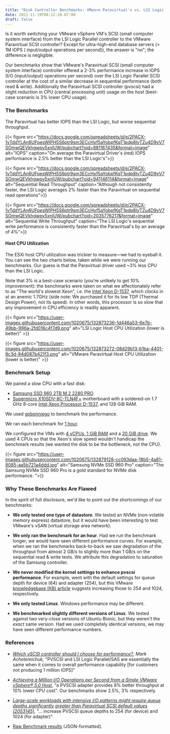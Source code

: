 ```yaml
---
title: "Disk Controller Benchmarks: VMware Paravirtual's vs. LSI Logic Parallel's"
date: 2021-11-19T08:12:28-07:00
draft: false
---
```


Is it worth switching your VMware vSphere VM's SCSI (small computer system
interface) from the LSI Logic Parallel controller to the VMware Paravirtual SCSI
controller? Except for ultra-high-end database servers (> 1M IOPS ( input/output
operations per second)), the answer is "no"; the difference is negligible.

Our benchmarks show that VMware's Paravirtual SCSI (small computer system
interface) controller offered a 2-3% performance increase in IOPS (I/O
(input/output) operations per second) over the LSI Logic Parallel SCSI
controller at the cost of a similar decrease in sequential performance (both
read & write). Additionally the Paravirtual SCSI controller (pvscsi) had a
slight reduction in CPU (central processing unit) usage on the host (best-case
scenario is 3% lower CPU usage).

### The Benchmarks

The Paravirtual has better IOPS than the LSI Logic, but worse sequential
throughput.

{{< figure src="https://docs.google.com/spreadsheets/d/e/2PACX-1vTddYLAn6UFpesWIPH5S6ptr9sm3ECcHxf5aYobpfKqT1pdp8IyTZu4D9yV7SOmwQEVkhgwpy5xnlUW/pubchart?oid=881167435&format=image" alt="IOPS" caption="On average the Paravirtual Driver's (red) IOPS performance is 2.5% better than the LSI Logic's">}}

{{< figure src="https://docs.google.com/spreadsheets/d/e/2PACX-1vTddYLAn6UFpesWIPH5S6ptr9sm3ECcHxf5aYobpfKqT1pdp8IyTZu4D9yV7SOmwQEVkhgwpy5xnlUW/pubchart?oid=941146114&format=image" alt="Sequential Read Throughput" caption="Although not consistently faster, the LSI Logic averages 2% faster than the Paravirtual on sequential read operations">}}

{{< figure src="https://docs.google.com/spreadsheets/d/e/2PACX-1vTddYLAn6UFpesWIPH5S6ptr9sm3ECcHxf5aYobpfKqT1pdp8IyTZu4D9yV7SOmwQEVkhgwpy5xnlUW/pubchart?oid=2035776217&format=image" alt="Sequential Write Throughput" caption="The LSI Logic's sequential write performance is consistently faster than the Paravirtual's by an average of 4%">}}

#### Host CPU Utilization

The ESXi host CPU utilization was trickier to measure—we had to eyeball it. You
can see the two charts below, taken while we were running our benchmarks. Our
guess is that the Paravirtual driver used ~3% less CPU than the LSI Logic.

Note that 3% is a best-case scenario (you're unlikely to get 10% improvement):
the benchmarks were taken on what we affectionately refer to as "The world's
slowest Xeon", i.e. the [Intel Xeon
D-1537](https://ark.intel.com/content/www/us/en/ark/products/91196/intel-xeon-processor-d-1537-12m-cache-1-70-ghz.html),
which clocks in at an anemic 1.7GHz (side note: We purchased it for its low TDP
(Thermal Design Power), not its speed). In other words, this processor is so
slow that any improvement in CPU efficiency is readily apparent.

{{< figure src="https://user-images.githubusercontent.com/1020675/132873236-1d446a53-6e7b-49bb-996a-2fd016c4f7d9.png" alt="LSI Logic Host CPU Utilization (lower is better)" >}}

{{< figure src="https://user-images.githubusercontent.com/1020675/132873272-08d29b13-b1ba-4401-8c3d-94d087b421f3.png" alt="VMware Paravirtual Host CPU Utilization (lower is better)" >}}

### Benchmark Setup

We paired a slow CPU with a fast disk:

- [Samsung SSD 960 2TB M.2 2280
PRO](http://www.samsung.com/semiconductor/minisite/ssd/product/consumer/ssd960/)
- [Supermicro
X10SDV-8C-TLN4F+](http://www.supermicro.com/products/motherboard/Xeon/D/X10SDV-8C-TLN4F_.cfm)
motherboard with a soldered-on 1.7 GHz 8-core [Intel Xeon Processor
D-1537](https://ark.intel.com/products/91196/Intel-Xeon-Processor-D-1537-12M-Cache-1_70-GHz),
and 128 GiB RAM.

We used [gobonniego](https://github.com/cunnie/gobonniego/) to benchmark the
performance.

We ran each benchmark for [1
hour](https://github.com/cunnie/deployments/blob/f3e771bbe83d9858675b2d9bf86f69b917489e34/gobonniego/pvscsi.yml#L20).

We configured the VMs with [4 vCPUs, 1 GiB
RAM](https://github.com/cunnie/deployments/blob/f3e771bbe83d9858675b2d9bf86f69b917489e34/gobonniego/vsphere-cc.yml#L14-L16)
and a [20 GiB
drive](https://github.com/cunnie/deployments/blob/f3e771bbe83d9858675b2d9bf86f69b917489e34/gobonniego/vsphere-cc.yml#L7).
We used 4 CPUs so that the Xeon's slow speed wouldn't handicap the benchmark
results (we wanted the disk to be the bottleneck, not the CPU).

{{< figure src="https://user-images.githubusercontent.com/1020675/132879128-cc093daa-18b5-4a81-8085-aa5b721a4ddd.jpg" alt="Samsung NVMe SSD 960 Pro" caption="The Samsung NVMe SSD 960 Pro is a gold standard for NVMe disk performance. ">}}

### Why These Benchmarks Are Flawed

In the spirit of full disclosure, we'd like to point out the shortcomings of our
benchmarks:

- **We only tested one type of datastore**. We tested an NVMe (non-volatile
  memory express) datastore, but it would have been interesting to test VMware's
  vSAN (virtual storage area network).

- **We only ran the benchmark for an hour**. Had we run the benchmark longer, we
  would have seen different performance curves. For example, when we ran the
  benchmarks back-to-back we saw degradation of the throughput from almost 2
  GB/s to slightly more than 1 GB/s on the sequential read & write tests. We
  attribute this degradation to saturation of the Samsung controller.

- **We never modified the kernel settings to enhance pvscsi performance**. For
  example, went with the default settings for queue depth for device (64) and
  adapter (254), but this VMware [knowledgebase (KB)
  article](https://kb.vmware.com/s/article/2053145) suggests increasing those to
  254 and 1024, respectively.

- **We only tested Linux**. Windows performance may be different.

- **We benchmarked slightly different versions of Linux**. We tested against two
  very-close versions of Ubuntu Bionic, but they weren't the _exact_ same
  version. Had we used completely identical versions, we may have seen different
  performance numbers.

### References

- _[Which vSCSI controller should I choose for
  performance?](https://blogs.vmware.com/vsphere/2014/02/vscsi-controller-choose-performance.html),
  Mark Achetemichuk,_ "PVSCSI and LSI Logic Parallel/SAS are essentially the
  same when it comes to overall performance capability [for customers not
  producing 1 million IOPS]"

- _[Achieving a Million I/O Operations per Second from a Single VMware vSphere®
  5.0
  Host](https://www.vmware.com/content/dam/digitalmarketing/vmware/en/pdf/techpaper/1M-iops-perf-vsphere5.pdf)_,
  "a PVSCSI adapter provides 8% better throughput at 10% lower CPU cost". Our
  benchmarks show 2.5%, 3% respectively.

- _[Large-scale workloads with intensive I/O patterns might require queue depths
  significantly greater than Paravirtual SCSI default values
  (2053145)](https://kb.vmware.com/s/article/2053145)_, "... increase PVSCSI
  queue depths to 254 (for device) and 1024 (for adapter)"

- [Raw Benchmark
  results](https://github.com/cunnie/cloud_storage_benchmarks/tree/78af7a9e1ec90438f75745293e788761d3e16816/pvscsi)
  (JSON-formatted).
